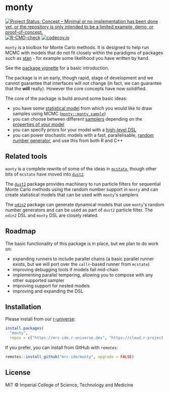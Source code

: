 # monty

<!-- badges: start -->
[![Project Status: Concept – Minimal or no implementation has been done yet, or the repository is only intended to be a limited example, demo, or proof-of-concept.](https://www.repostatus.org/badges/latest/concept.svg)](https://www.repostatus.org/#concept)
[![R-CMD-check](https://github.com/mrc-ide/monty/actions/workflows/R-CMD-check.yaml/badge.svg?branch=main)](https://github.com/mrc-ide/monty/actions/workflows/R-CMD-check.yaml)
[![codecov.io](https://codecov.io/github/mrc-ide/monty/coverage.svg?branch=main)](https://codecov.io/github/mrc-ide/monty?branch=main)
<!-- badges: end -->

`monty` is a toolbox for Monte Carlo methods.  It is designed to help run MCMC with models that do not fit closely within the paradigms of packages such as [stan](https://mc-stan.org/) - for example some likelihood you have written by hand.

See the [package vignette](https://mrc-ide.github.io/monty/articles/monty.html) for a basic introduction.

The package is in an early, though rapid, stage of development and we cannot guarantee that interfaces will not change (in fact, we can guarantee that the **will** really).  However the core concepts have now solidified.

The core of the package is build around some basic ideas:

* you have some [statistical model](https://mrc-ide.github.io/monty/reference/monty_model.html) from which you would like to draw samples using MCMC ([`monty::monty_sample`](https://mrc-ide.github.io/monty/reference/monty_sample.html))
* you can choose between different [samplers](https://mrc-ide.github.io/monty/articles/samplers.html) depending on the [properties of your model](https://mrc-ide.github.io/monty/reference/monty_model_properties.html)
* you can specify priors for your model with a [high-level DSL](https://mrc-ide.github.io/monty/articles/dsl.html)
* you can power stochastic models with a fast, parallelisable, [random number generator](https://mrc-ide.github.io/monty/reference/monty_rng.html), and use this from both R and C++

## Related tools

`monty` is a complete rewrite of some of the ideas in [`mcstate`](https://mrc-ide.github.io/mcstate/), though other bits of `mcstate` have moved into [`dust2`](https://mrc-ide.github.io/dust2/).

The [`dust2`](https://mrc-ide.github.io/dust2/) package provides machinery to run particle filters for sequential Monte Carlo methods using the random number support in `monty` and can create statistical models that can be used with `monty`'s samplers

The [`odin2`](https://mrc-ide.github.io/odin2/) package can generate dynamical models that use `monty`'s random number generators and can be used as part of `dust2` particle filter.  The `odin2` DSL and `monty` DSL are closely related.

## Roadmap

The basic functionality of this package is in place, but we plan to do work on:

* expanding runners to include parallel chains (a basic parallel runner exists, but we will port over the `callr`-based runner from `mcstate`)
* improving debugging tools if models fail mid-chain
* implementing parallel tempering, allowing you to compose with any other supported sampler
* improving support for nested models
* improving and expanding the DSL

## Installation

Please install from our [r-universe](https://mrc-ide.r-universe.dev/):

```r
install.packages(
  "monty",
  repos = c("https://mrc-ide.r-universe.dev", "https://cloud.r-project.org"))
```

If you prefer, you can install from GitHub with `remotes`:

```r
remotes::install_github("mrc-ide/monty", upgrade = FALSE)
```

## License

MIT © Imperial College of Science, Technology and Medicine
